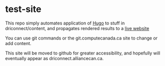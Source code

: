# test-site

This repo simply automates application of [Hugo](https://gohugo.io/) to stuff in driconnect/content, and propagates rendered results to a [live website](https://driconnect.sharcnet.ca) 

You can use git commands or the git.computecanada.ca site to change or add content.

This site will be moved to github for greater accessibility, and hopefully will eventually
appear as driconnect.alliancecan.ca.
